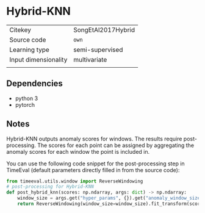 # Hybrid-KNN

|||
| :--- | :--- |
| Citekey | SongEtAl2017Hybrid |
| Source code | `own` |
| Learning type | semi-supervised |
| Input dimensionality | multivariate |
|||

## Dependencies

- python 3
- pytorch

## Notes

Hybrid-KNN outputs anomaly scores for windows.
The results require post-processing.
The scores for each point can be assigned by aggregating the anomaly scores for each window the point is included in.

You can use the following code snippet for the post-processing step in TimeEval (default parameters directly filled in from the source code):

<!--BEGIN:timeeval-post-->
```python
from timeeval.utils.window import ReverseWindowing
# post-processing for Hybrid-KNN
def post_hybrid_knn(scores: np.ndarray, args: dict) -> np.ndarray:
    window_size = args.get("hyper_params", {}).get("anomaly_window_size", 20)
    return ReverseWindowing(window_size=window_size).fit_transform(scores)
```
<!--END:timeeval-post-->
